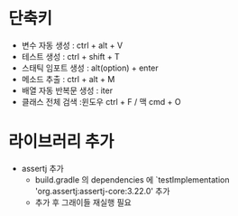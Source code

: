 # 단축키

- 변수 자동 생성 : ctrl + alt + V
- 테스트 생성 : ctrl + shift + T
- 스태틱 임포트 생성 : alt(option) + enter 
- 메소드 추출 : ctrl + alt + M
- 배열 자동 반복문 생성 : iter
- 클래스 전체 검색 :윈도우 ctrl + F / 맥 cmd + O 


# 라이브러리 추가

- assertj 추가
  - build.gradle 의 dependencies 에 `testImplementation 'org.assertj:assertj-core:3.22.0' 추가
  - 추가 후 그래이들 재실행 필요